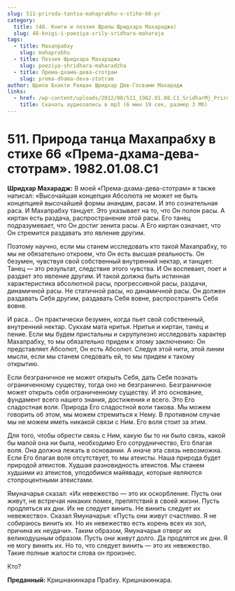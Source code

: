 ```yaml
---
slug: 511-priroda-tantsa-mahaprabhu-v-stihe-66-pr
category:
  title: (48. Книги и поэзия Шрилы Шридхара Махараджа)
  slug: 48-knigi-i-poeziya-srily-sridhara-maharaja
tags:
  - title: Махапрабху
    slug: mahaprabhu
  - title: Поэзия Шридхара Махараджа
    slug: poeziya-shridhara-maharadzha
  - title: Према-дхама-дева-стотрам
    slug: prema-dhama-deva-stotram
author: Шрила Бхакти Ракшак Шридхар Дев-Госвами Махарадж
links:
  - href: /wp-content/uploads/2012/08/511_1982.01.08.C1_SridharMj_Priroda_tanca_Mahaprabhu_v_stihe_66_Prema-dhama-deva-stotram.mp3
    title: Скачать аудиозапись в mp3 (6 мин 19 сек, размер 3 Мб)
---
```


# 511. Природа танца Махапрабху в стихе 66 «Према-дхама-дева-стотрам». 1982.01.08.C1

**Шридхар Махарадж:** В моей «Према-дхама-дева-стотрам» я также написал: «Высочайшая концепция Абсолюта не может не быть концепцией высочайшей формы анандам, расам. И это сознательная раса. И Махапрабху танцует. Это указывает на то, что Он полон расы. А киртан есть раздача, распространение этой расы. Его танец подразумевает, что Он достиг зенита расы. А Его киртан означает, что Он стремится раздавать это явление другим.

Поэтому научно, если мы станем исследовать кто такой Махапрабху, то мы не обязательно откроем, что Он есть высшая реальность. Он безумен, чувствуя свой собственный внутренний нектар, и танцует. Танец — это результат, следствие этого чувства. И Он воспевает, поет и раздает это явление другим. И такой должна быть истинная характеристика абсолютной расы, прогрессивной расы, раздачи, динамичной расы. Не статичной расы, но динамичной расы. Он должен раздавать Себя другим, раздавать Себя вовне, распространять Себя вовне.

И раса… Он практически безумен, когда пьет свой собственный, внутренний нектар. Сукхам мата нритья. Нритья и киртан, танец и пение. Если мы будем пристальны и скрупулезно исследовать характер Махапрабху, то мы обязательно придем к этому заключению: Он представляет Абсолют, Он есть Абсолют. Следуя этой нити, этой линии мысли, если мы станем следовать ей, то мы придем к такому открытию.

Если безграничное не может открыть Себя, дать Себя познать ограниченному существу, тогда оно не безгранично. Безграничное может открыть себя ограниченному существу. И это основание, фундамент всего нашего знания, достижения и всего. Это Его сладостная воля. Природа Его сладостной воли такова. Мы можем говорить об этом, мы можем стремиться к Нему. В противном случае мы не можем иметь никакой связи с Ним. Его воля стоит за этим.

Для того, чтобы обрести связь с Ним, какую бы то ни было связь, какой бы малой она ни была, необходимо Его сотрудничество, Его благая воля. Она должна лежать в основании. А иначе эта связь невозможна. Если Его благая воля отсутствует, то мы атеисты. Наша природа будет природой атеистов. Худшая разновидность атеистов. Мы станем худшими из атеистов, уподобимся майявади, которые являются стопроцентными атеистами.

Ямуначарья сказал: «Их невежество — это их оскорбление. Пусть они живут, не встречая никаких помех, препятствий в своей жизни. Пусть продляться их дни. Их не следует винить. Не винить следует их невежество». Сказал Ямуначарья: «Пусть они живут счастливо. Я не собираюсь винить их. Но их невежество есть корень всех их зол, причина их неудачи». Таким образом, Ямуначарья отверг их великодушным образом. Пусть они живут долго. Да продлятся их дни. Я не могу винить их. Но то, что следует винить — это их невежество. Такие полные жалости слова он произнес.

Кто?

**Преданный:** Кришнакинкара Прабху. Кришнакинкара.

